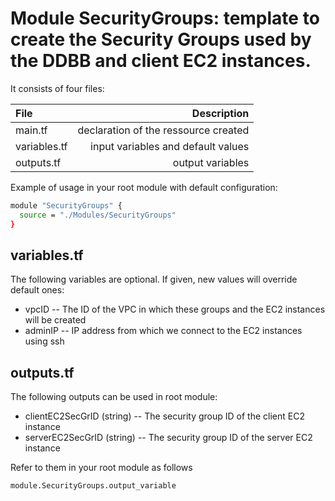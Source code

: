[//]: # (paste the content of this file onto a markdown editor or interpreter such as https://dillinger.io/ )

# Module SecurityGroups: template to create the Security Groups used by the DDBB and client EC2 instances.


It consists of four files: 

| File                | Description                          |
| :---                | ---:                                 |
| main.tf             | declaration of the ressource created |
| variables.tf        | input variables and default values   |
| outputs.tf          | output variables                     |

Example of usage in your root module with default configuration:
```sh
module "SecurityGroups" {
  source = "./Modules/SecurityGroups"
}
```

## variables.tf

The following variables are optional. If given, new values will override default ones:
* vpcID -- The ID of the VPC in which these groups and the EC2 instances will be created
* adminIP -- IP address from which we connect to the EC2 instances using ssh


## outputs.tf

The following outputs can be used in root module:
* clientEC2SecGrID (string) -- The security group ID of the client EC2 instance
* serverEC2SecGrID (string) -- The security group ID of the server EC2 instance

Refer to them in your root module as follows
```sh
module.SecurityGroups.output_variable
```
